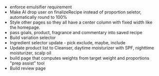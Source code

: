 - enforce emulsifier requirement
- Make AI drop user on finalizeRecipe instead of proportion seletor, automatically round to 100%
- Style other pages so they all have a center column with fixed width like the homepage. 
- pass goals, product, fragrance and commentary into saved recipe
- Build variation selector
- Ingredient selector update - pick exclude, maybe, include
- Update product list to Cleanser, daytime moisturizer with SPF, nighttime moisturizer, scalp oil
- build page that computes weights from target weight and proportions "prep assist" tool
- Build review page
